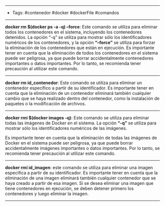 -----
- Tags: #contenedor #docker #dockerFile #comandos
----

**docker rm $(docker ps -a -q) –force**: Este comando se utiliza para eliminar todos los contenedores en el sistema, incluyendo los contenedores detenidos. La opción “-q” se utiliza para mostrar sólo los identificadores numéricos de los contenedores, y la opción **“–force”** se utiliza para forzar la eliminación de los contenedores que están en ejecución. 
Es importante tener en cuenta que la eliminación de todos los contenedores en el sistema puede ser peligrosa, ya que puede borrar accidentalmente contenedores importantes o datos importantes. Por lo tanto, se recomienda tener precaución al utilizar este comando.

----


**docker rm id_contenedor**: Este comando se utiliza para eliminar un contenedor específico a partir de su identificador.
Es importante tener en cuenta que la eliminación de un contenedor eliminará también cualquier cambio que se haya realizado dentro del contenedor, como la instalación de paquetes o la modificación de archivos.

----

**docker rmi $(docker images -q)**: Este comando se utiliza para eliminar todas las imágenes de Docker en el sistema. La opción **“-q”** se utiliza para mostrar sólo los identificadores numéricos de las imágenes.

Es importante tener en cuenta que la eliminación de todas las imágenes de Docker en el sistema puede ser peligrosa, ya que puede borrar accidentalmente imágenes importantes o datos importantes. Por lo tanto, se recomienda tener precaución al utilizar este comando.

----

**docker rmi id_imagen**: este comando se utiliza para eliminar una imagen específica a partir de su identificador. Es importante tener en cuenta que la eliminación de una imagen eliminará también cualquier contenedor que se haya creado a partir de esa imagen. Si se desea eliminar una imagen que tiene contenedores en ejecución, se deben detener primero los contenedores y luego eliminar la imagen.

----
